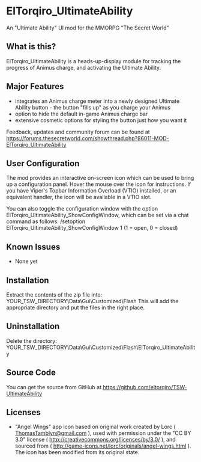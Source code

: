 ElTorqiro_UltimateAbility
=========================
An "Ultimate Ability" UI mod for the MMORPG "The Secret World"
   
   
What is this?
-------------
ElTorqiro_UltimateAbility is a heads-up-display module for tracking the progress of Animus charge, and activating the Ultimate Ability.

Major Features
--------------
* integrates an Animus charge meter into a newly designed Ultimate Ability button - the button "fills up" as you charge your Animus
* option to hide the default in-game Animus charge bar
* extensive cosmetic options for styling the button just how you want it

Feedback, updates and community forum can be found at https://forums.thesecretworld.com/showthread.php?86011-MOD-ElTorqiro_UltimateAbility
   
   
User Configuration
------------------
The mod provides an interactive on-screen icon which can be used to bring up a configuration panel.  Hover the mouse over the icon for instructions.  If you have Viper's Topbar Information Overload (VTIO) installed, or an equivalent handler, the icon will be available in a VTIO slot.
   
You can also toggle the configuration window with the option ElTorqiro_UltimateAbility_ShowConfigWindow, which can be set via a chat command as follows:
/setoption ElTorqiro_UltimateAbility_ShowConfigWindow 1
(1 = open, 0 = closed)
   
   
Known Issues
------------
* None yet   
  
  
Installation
------------
Extract the contents of the zip file into: YOUR_TSW_DIRECTORY\Data\Gui\Customized\Flash
This will add the appropriate directory and put the files in the right place.

Uninstallation
--------------
Delete the directory: YOUR_TSW_DIRECTORY\Data\Gui\Customized\Flash\ElTorqiro_UltimateAbility
  
  
Source Code
-----------
You can get the source from GitHub at https://github.com/eltorqiro/TSW-UltimateAbility
  
  
Licenses
--------
* "Angel Wings" app icon based on original work created by Lorc ( ThomasTamblyn@gmail.com ), used with permission under the "CC BY 3.0" license ( http://creativecommons.org/licenses/by/3.0/ ), and sourced from ( http://game-icons.net/lorc/originals/angel-wings.html ).  The icon has been modified from its original state.
